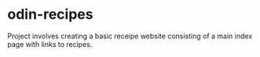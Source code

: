 # odin-recipes


Project involves creating a basic receipe website consisting of a main index page with links to recipes.

